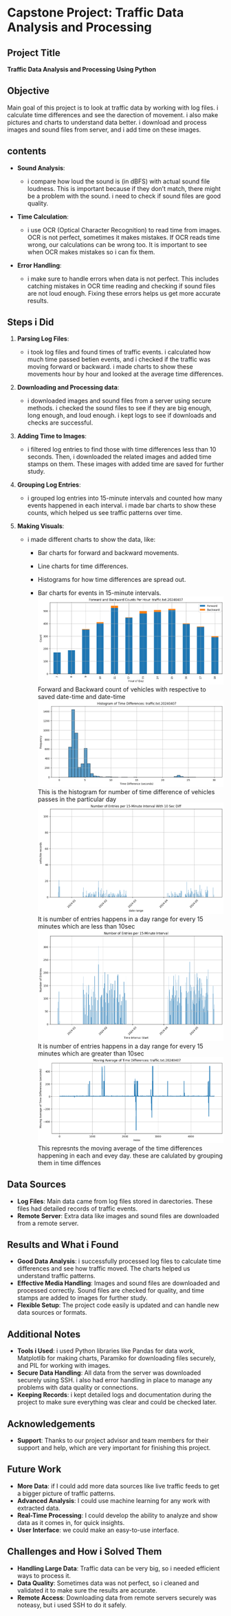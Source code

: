 # Capstone Project: Traffic Data Analysis and Processing

## Project Title
**Traffic Data Analysis and Processing Using Python**

## Objective
Main goal of this project is to look at traffic data by working with log files. i calculate time differences and see the darection of movement. i also make pictures and charts to understand data better. i download and process images and sound files from server, and i add time on these images.

## contents 
- **Sound Analysis**:
  - i compare how loud the sound is (in dBFS) with actual sound file loudness. This is important because if they don’t match, there might be a problem with the sound. i need to check if sound files are good quality.

- **Time Calculation**:
  - i use OCR (Optical Character Recognition) to read time from images. OCR is not perfect, sometimes it makes mistakes. If OCR reads time wrong, our calculations can be wrong too. It is important to see when OCR makes mistakes so i can fix them.

- **Error Handling**:
  - i make sure to handle errors when data is not perfect. This includes catching mistakes in OCR time reading and checking if sound files are not loud enough. Fixing these errors helps us get more accurate results.

## Steps i Did

1. **Parsing Log Files**:
   - i took log files and found times of traffic events. i calculated how much time passed betien events, and i checked if the traffic was moving forward or backward. i made charts to show these movements hour by hour and looked at the average time differences.

2. **Downloading and Processing data**:
   - i downloaded images and sound files from a server using secure methods. i checked the sound files to see if they are big enough, long enough, and loud enough. i kept logs to see if downloads and checks are successful.

3. **Adding Time to Images**:
   - i filtered log entries to find those with time differences less than 10 seconds. Then, i downloaded the related images and added time stamps on them. These images with added time are saved for further study.

4. **Grouping Log Entries**:
   - i grouped log entries into 15-minute intervals and counted how many events happened in each interval. i made bar charts to show these counts, which helped us see traffic patterns over time.

5. **Making Visuals**:
   - i made different charts to show the data, like:
     - Bar charts for forward and backward movements.
     
     - Line charts for time differences.
     - Histograms for how time differences are spread out.
     - Bar charts for events in 15-minute intervals.
![Visualization for](1.png)
 Forward and Backward count of vehicles with respective to saved date-time and date-time
![Bar charts for forward and backward movements](4.png)
This is the histogram for number of time difference of vehicles passes in the particular day
![Bar charts for forward and backward movements](3.png)
It is number of entries happens in a day range for every 15 minutes which are less than 10sec
![Bar charts for forward and backward movements](2.png)
It is number of entries happens in a day range for every 15 minutes which are greater than 10sec
![Bar charts for forward and backward movements](5.png)
This represnts the moving average of the time differences happening in each and evey day. these are calulated by grouping them in time diffences
## Data Sources
- **Log Files**: Main data came from log files stored in darectories. These files had detailed records of traffic events.
- **Remote Server**: Extra data like images and sound files are downloaded from a remote server.

## Results and What i Found
- **Good Data Analysis**: i successfully processed log files to calculate time differences and see how traffic moved. The charts helped us understand traffic patterns.
- **Effective Media Handling**: Images and sound files are downloaded and processed correctly. Sound files are checked for quality, and time stamps are added to images for further study.
- **Flexible Setup**: The project code easily is updated and can handle new data sources or formats.

## Additional Notes
- **Tools i Used**: i used Python libraries like Pandas for data work, Matplotlib for making charts, Paramiko for downloading files securely, and PIL for working with images.
- **Secure Data Handling**: All data from the server was downloaded securely using SSH. i also had error handling in place to manage any problems with data quality or connections.
- **Keeping Records**: i kept detailed logs and documentation during the project to make sure everything was clear and could be checked later.

## Acknowledgements
- **Support**: Thanks to our project advisor and team members for their support and help, which are very important for finishing this project.

## Future Work
- **More Data**: if I could add more data sources like live traffic feeds to get a bigger picture of traffic patterns.
- **Advanced Analysis**: I could use machine learning for any work with extracted data.
- **Real-Time Processing**: I could develop the ability to analyze and show data as it comes in, for quick insights.
- **User Interface**: we could make an easy-to-use interface.

## Challenges and How i Solved Them
- **Handling Large Data**: Traffic data can be very big, so i needed efficient ways to process it.
- **Data Quality**: Sometimes data was not perfect, so i cleaned and validated it to make sure the results are accurate.
- **Remote Access**: Downloading data from remote servers securely was noteasy, but i used SSH to do it safely.



